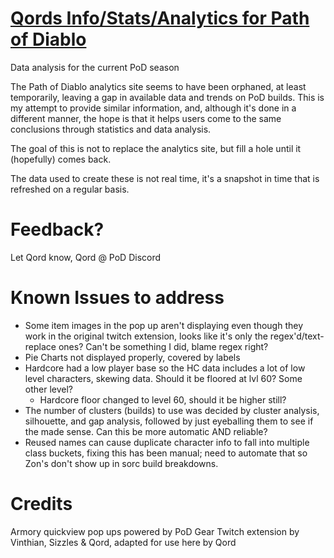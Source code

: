 # [Qords Info/Stats/Analytics for Path of Diablo](https://qordwasalreadytaken.github.io/pod-stats/Home.html)
Data analysis for the current PoD season

The Path of Diablo analytics site seems to have been orphaned, at least temporarily, leaving a gap in available data and trends on PoD builds. This is my attempt to provide similar information, and, although it's done in a different manner, the hope is that it helps users come to the same conclusions through statistics and data analysis.

The goal of this is not to replace the analytics site, but fill a hole until it (hopefully) comes back. 

The data used to create these is not real time, it's a snapshot in time that is refreshed on a regular basis.

# Feedback?
Let Qord know, Qord @ PoD Discord 

# Known Issues to address
* Some item images in the pop up aren't displaying even though they work in the original twitch extension, looks like it's only the regex'd/text-replace ones? Can't be something I did, blame regex right? 
* Pie Charts not displayed properly, covered by labels
* Hardcore had a low player base so the HC data includes a lot of low level characters, skewing data. Should it be floored at lvl 60? Some other level?
    * Hardcore floor changed to level 60, should it be higher still?
* The number of clusters (builds) to use was decided by cluster analysis, silhouette, and gap analysis, followed by just eyeballing them to see if the made sense. Can this be more automatic AND reliable?
* Reused names can cause duplicate character info to fall into multiple class buckets, fixing this has been manual; need to automate that so Zon's don't show up in sorc build breakdowns. 

# Credits
Armory quickview pop ups powered by PoD Gear Twitch extension by Vinthian, Sizzles & Qord, adapted for use here by Qord

